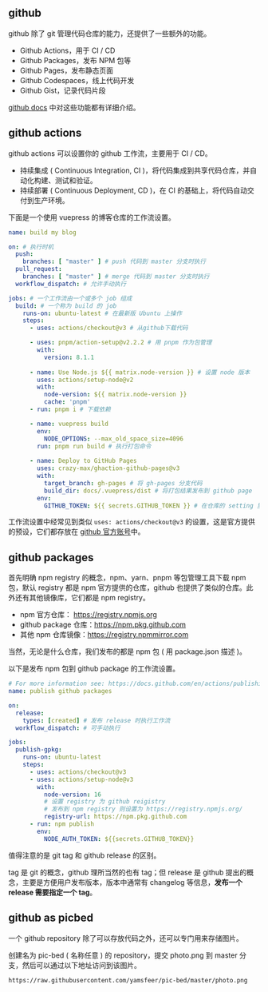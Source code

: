 ## github

github 除了 git 管理代码仓库的能力，还提供了一些额外的功能。

* Github Actions，用于 CI / CD
* Github Packages，发布 NPM 包等
* Github Pages，发布静态页面
* Github Codespaces，线上代码开发
* Github Gist，记录代码片段

[github docs](https://docs.github.com/) 中对这些功能都有详细介绍。

## github actions

github actions 可以设置你的 github 工作流，主要用于 CI / CD。

* 持续集成 ( Continuous Integration, CI )，将代码集成到共享代码仓库，并自动化构建、测试和验证。
* 持续部署 ( Continuous Deployment, CD )，在 CI 的基础上，将代码自动交付到生产环境。

下面是一个使用 vuepress 的博客仓库的工作流设置。

```yaml
name: build my blog

on: # 执行时机
  push:
    branches: [ "master" ] # push 代码到 master 分支时执行
  pull_request:
    branches: [ "master" ] # merge 代码到 master 分支时执行
  workflow_dispatch: # 允许手动执行

jobs: # 一个工作流由一个或多个 job 组成
  build: # 一个称为 build 的 job
    runs-on: ubuntu-latest # 在最新版 Ubuntu 上操作
    steps:
      - uses: actions/checkout@v3 # 从github下载代码

      - uses: pnpm/action-setup@v2.2.2 # 用 pnpm 作为包管理
        with:
          version: 8.1.1
          
      - name: Use Node.js ${{ matrix.node-version }} # 设置 node 版本
        uses: actions/setup-node@v2
        with:
          node-version: ${{ matrix.node-version }}
          cache: 'pnpm'
      - run: pnpm i # 下载依赖

      - name: vuepress build
        env:
          NODE_OPTIONS: --max_old_space_size=4096
        run: pnpm run build # 执行打包命令
        
      - name: Deploy to GitHub Pages
        uses: crazy-max/ghaction-github-pages@v3
        with:
          target_branch: gh-pages # 将 gh-pages 分支代码
          build_dir: docs/.vuepress/dist # 将打包结果发布到 github page
        env:
          GITHUB_TOKEN: ${{ secrets.GITHUB_TOKEN }} # 在仓库的 setting 里可以设置一些私密信息
```

工作流设置中经常见到类似 `uses: actions/checkout@v3` 的设置，这是官方提供的预设，它们都存放在 [github 官方账号](https://github.com/actions)中。

## github packages

首先明确 npm registry 的概念，npm、yarn、pnpm 等包管理工具下载 npm 包，默认 registry 都是 npm 官方提供的仓库，github 也提供了类似的仓库。此外还有其他镜像库，它们都是 npm registry。

* npm 官方仓库： https://registry.npmjs.org
* github package 仓库：https://npm.pkg.github.com
* 其他 npm 仓库镜像：https://registry.npmmirror.com

当然，无论是什么仓库，我们发布的都是 npm 包 ( 用 package.json 描述 )。

以下是发布 npm 包到 github package 的工作流设置。

```yaml
# For more information see: https://docs.github.com/en/actions/publishing-packages/publishing-nodejs-packages
name: publish github packages

on:
  release:
    types: [created] # 发布 release 时执行工作流
  workflow_dispatch: # 可手动执行

jobs:
  publish-gpkg:
    runs-on: ubuntu-latest
    steps:
      - uses: actions/checkout@v3
      - uses: actions/setup-node@v3
        with:
          node-version: 16
          # 设置 registry 为 github reigistry
          # 发布到 npm registry 则设置为 https://registry.npmjs.org/
          registry-url: https://npm.pkg.github.com
      - run: npm publish
        env:
          NODE_AUTH_TOKEN: ${{secrets.GITHUB_TOKEN}}
```

值得注意的是 git tag 和 github release 的区别。

tag 是 git 的概念，github 理所当然的也有 tag；但 release 是 github 提出的概念，主要是方便用户发布版本，版本中通常有 changelog 等信息，**发布一个 release 需要指定一个 tag**。

## github as picbed

一个 github repository 除了可以存放代码之外，还可以专门用来存储图片。

创建名为 pic-bed ( 名称任意 ) 的 repository，提交 photo.png 到 master 分支，然后可以通过以下地址访问到该图片。

```
https://raw.githubusercontent.com/yamsfeer/pic-bed/master/photo.png
```
